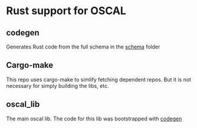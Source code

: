 # Rust support for OSCAL

## codegen
Generates Rust code from the full schema in the [schema](./schema) folder

## Cargo-make
This repo uses cargo-make to simlify fetching dependent repos.  But it
is not necessary for simply building the libs, etc.

## oscal_lib
The main oscal lib.  The code for this lib was bootstrapped with [codegen](./codegen)

